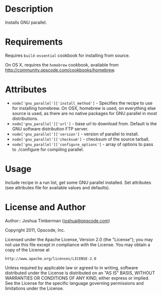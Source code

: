 Description
===========

Installs GNU parallel.

Requirements
============

Requires `build-essential` cookbook for installing from source.

On OS X, requires the `homebrew` cookbook, available from http://community.opscode.com/cookbooks/homebrew.

Attributes
==========

* `node['gnu_parallel']['install_method']` - Specifies the recipe to use for installing homebrew. On OSX, homebrew is used, on everything else source is used, as there are no native packages for GNU parallel in most distributions.
* `node['gnu_parallel']['url']` - base url to download from. Default is the GNU software distribution FTP server.
* `node['gnu_parallel']['version']` - version of parallel to install.
* `node['gnu_parallel']['checksum']` - checksum of the source tarball.
* `node['gnu_parallel']['configure_options']` - array of options to pass to ./configure for compiling parallel.

Usage
=====

Include recipe in a run list, get some GNU parallel installed. Set attributes (see attributes file for available values and defaults).

License and Author
==================

Author:: Joshua Timberman (<joshua@opscode.com>)

Copyright 2011, Opscode, Inc.

Licensed under the Apache License, Version 2.0 (the "License");
you may not use this file except in compliance with the License.
You may obtain a copy of the License at

    http://www.apache.org/licenses/LICENSE-2.0

Unless required by applicable law or agreed to in writing, software
distributed under the License is distributed on an "AS IS" BASIS,
WITHOUT WARRANTIES OR CONDITIONS OF ANY KIND, either express or implied.
See the License for the specific language governing permissions and
limitations under the License.

